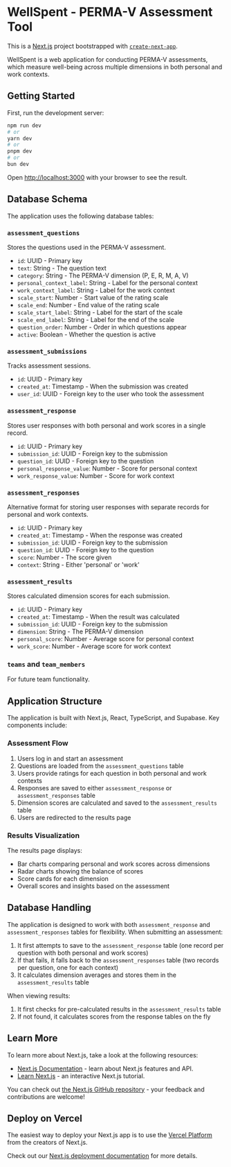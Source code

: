 # WellSpent - PERMA-V Assessment Tool

This is a [Next.js](https://nextjs.org) project bootstrapped with [`create-next-app`](https://nextjs.org/docs/app/api-reference/cli/create-next-app).

WellSpent is a web application for conducting PERMA-V assessments, which measure well-being across multiple dimensions in both personal and work contexts.

## Getting Started

First, run the development server:

```bash
npm run dev
# or
yarn dev
# or
pnpm dev
# or
bun dev
```

Open [http://localhost:3000](http://localhost:3000) with your browser to see the result.

## Database Schema

The application uses the following database tables:

### `assessment_questions`
Stores the questions used in the PERMA-V assessment.
- `id`: UUID - Primary key
- `text`: String - The question text
- `category`: String - The PERMA-V dimension (P, E, R, M, A, V)
- `personal_context_label`: String - Label for the personal context
- `work_context_label`: String - Label for the work context
- `scale_start`: Number - Start value of the rating scale
- `scale_end`: Number - End value of the rating scale
- `scale_start_label`: String - Label for the start of the scale
- `scale_end_label`: String - Label for the end of the scale
- `question_order`: Number - Order in which questions appear
- `active`: Boolean - Whether the question is active

### `assessment_submissions`
Tracks assessment sessions.
- `id`: UUID - Primary key
- `created_at`: Timestamp - When the submission was created
- `user_id`: UUID - Foreign key to the user who took the assessment

### `assessment_response`
Stores user responses with both personal and work scores in a single record.
- `id`: UUID - Primary key
- `submission_id`: UUID - Foreign key to the submission
- `question_id`: UUID - Foreign key to the question
- `personal_response_value`: Number - Score for personal context
- `work_response_value`: Number - Score for work context

### `assessment_responses`
Alternative format for storing user responses with separate records for personal and work contexts.
- `id`: UUID - Primary key
- `created_at`: Timestamp - When the response was created
- `submission_id`: UUID - Foreign key to the submission
- `question_id`: UUID - Foreign key to the question
- `score`: Number - The score given
- `context`: String - Either 'personal' or 'work'

### `assessment_results`
Stores calculated dimension scores for each submission.
- `id`: UUID - Primary key
- `created_at`: Timestamp - When the result was calculated
- `submission_id`: UUID - Foreign key to the submission
- `dimension`: String - The PERMA-V dimension
- `personal_score`: Number - Average score for personal context
- `work_score`: Number - Average score for work context

### `teams` and `team_members`
For future team functionality.

## Application Structure

The application is built with Next.js, React, TypeScript, and Supabase. Key components include:

### Assessment Flow
1. Users log in and start an assessment
2. Questions are loaded from the `assessment_questions` table
3. Users provide ratings for each question in both personal and work contexts
4. Responses are saved to either `assessment_response` or `assessment_responses` table
5. Dimension scores are calculated and saved to the `assessment_results` table
6. Users are redirected to the results page

### Results Visualization
The results page displays:
- Bar charts comparing personal and work scores across dimensions
- Radar charts showing the balance of scores
- Score cards for each dimension
- Overall scores and insights based on the assessment

## Database Handling

The application is designed to work with both `assessment_response` and `assessment_responses` tables for flexibility. When submitting an assessment:

1. It first attempts to save to the `assessment_response` table (one record per question with both personal and work scores)
2. If that fails, it falls back to the `assessment_responses` table (two records per question, one for each context)
3. It calculates dimension averages and stores them in the `assessment_results` table

When viewing results:
1. It first checks for pre-calculated results in the `assessment_results` table
2. If not found, it calculates scores from the response tables on the fly

## Learn More

To learn more about Next.js, take a look at the following resources:

- [Next.js Documentation](https://nextjs.org/docs) - learn about Next.js features and API.
- [Learn Next.js](https://nextjs.org/learn) - an interactive Next.js tutorial.

You can check out [the Next.js GitHub repository](https://github.com/vercel/next.js) - your feedback and contributions are welcome!

## Deploy on Vercel

The easiest way to deploy your Next.js app is to use the [Vercel Platform](https://vercel.com/new?utm_medium=default-template&filter=next.js&utm_source=create-next-app&utm_campaign=create-next-app-readme) from the creators of Next.js.

Check out our [Next.js deployment documentation](https://nextjs.org/docs/app/building-your-application/deploying) for more details.
